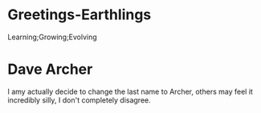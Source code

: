 # Greetings-Earthlings
Learning;Growing;Evolving

<h1>Dave Archer</h1>
<p>I amy actually decide to change the last name to Archer, others may feel it incredibly silly, I don't completely disagree.</p>

